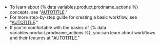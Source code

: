 
* To learn about {% data variables.product.prodname_actions %} concepts, see "[AUTOTITLE](/actions/learn-github-actions/understanding-github-actions)."
* For more step-by-step guide for creating a basic workflow, see "[AUTOTITLE](/actions/quickstart)."
* If you're comfortable with the basics of {% data variables.product.prodname_actions %}, you can learn about workflows and their features at "[AUTOTITLE](/actions/using-workflows/about-workflows)."
